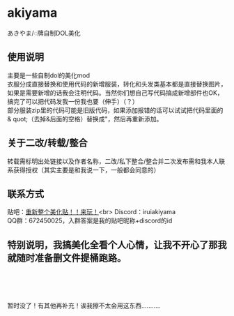 # akiyama
あきやま/◌牌自制DOL美化



## 使用说明
主要是一些自制dol的美化mod<br>
  衣服分成直接替换和使用代码的新增服装，转化和头发类基本都是直接替换图片，如果是需要新增的话我会注明代码。当然你们想自己写代码搞成新增部件也OK，搞完了可以把代码发我一份我也要（伸手）（？）<br>
  部分服装zip里的代码可能是旧版代码，如果添加报错的话可以试试把代码里面的 & quot;（去掉&后面的空格）替换成"，然后再重新添加。

## 关于二改/转载/整合
 转载需标明出处链接以及作者名称，二改/私下整合/整合并二次发布需和我本人联系获得授权（其实主要是和我说一下，一般都会同意的） 
 
 ## 联系方式
 贴吧：[重新整个美化贴！！来玩！](https://tieba.baidu.com/p/8716380549?)<br>
 Discord：iruiakiyama<br>
 QQ群：672450025，入群答案是我的贴吧昵称+discord的id<br>

  ## 特别说明，我搞美化全看个人心情，让我不开心了那我就随时准备删文件提桶跑路。
<br>
<br>
<br>
<br>
暂时没了！有其他再补充！诶我擦不太会用这东西...........
